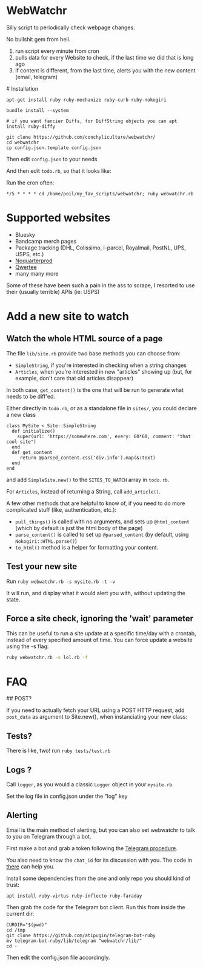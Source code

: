 # WebWatchr

Silly script to periodically check webpage changes.

No bullshit gem from hell.

1. run script every minute from cron
2. pulls data for every Website to check, if the last time we did that is long ago
4. if content is different, from the last time, alerts you with the new content (email, telegram)

# Installation

```shell
apt-get install ruby ruby-mechanize ruby-curb ruby-nokogiri 

bundle install --system

# if you want fancier Diffs, for DiffString objects you can apt install ruby-diffy

git clone https://github.com/conchyliculture/webwatchr/
cd webwatchr
cp config.json.template config.json
```

Then edit `config.json` to your needs

And then edit `todo.rb`, so that it looks like:

Run the cron often:

```
*/5 * * * * cd /home/poil/my_fav_scripts/webwatchr; ruby webwatchr.rb
```

# Supported websites

* Bluesky
* Bandcamp merch pages
* Package tracking (DHL, Colissimo, i-parcel, Royalmail, PostNL, UPS, USPS, etc.)
* [Noquarterprod](https://www.noquarterprod.com)
* [Qwertee](https://www.qwertee.com)
* many many more

Some of these have been such a pain in the ass to scrape, I resorted to use their (usually terrible) APIs (ie: USPS)

# Add a new site to watch

## Watch the whole HTML source of a page

The file `lib/site.rb` provide two base methods you can choose from:

* `SimpleString`, if you're interested in checking when a string changes
* `Articles`, when you're interested in new "articles" showing up (but, for example, don't care that old articles disappear)


In both case, `get_content()` is the one that will be run to generate what needs to be diff'ed.

Either directly in `todo.rb`, or as a standalone file in `sites/`, you could declare a new class

```
class MySite < Site::SimpleString
  def initialize()
    super(url: 'https://somewhere.com', every: 60*60, comment: "that cool site")
  end
  def get_content
     return @parsed_content.css('div.info').map(&:text)
  end
end
```

and add `SimpleSite.new()` to the `SITES_TO_WATCH` array in `todo.rb`.

For `Articles`, instead of returning a String, call `add_article()`.

A few other methods that are helpful to know of, if you need to do more complicated stuff (like, authentication, etc.):

* `pull_things()` is called with no arguments, and sets up `@html_content` (which by default is just the html body of the page)
* `parse_content()` is called to set up `@parsed_content` (by default, using `Nokogiri::HTML.parse()`)
* `to_html()` method is a helper for formatting your content.


## Test your new site

Run `ruby webwatchr.rb -s mysite.rb -t -v`

It will run, and display what it would alert you with, without updating the state.


## Force a site check, ignoring the 'wait' parameter

This can be useful to run a site update at a specific time/day with a crontab, instead of every specified amount of time. You can force update a website using the -s flag:
```bash
ruby webwatchr.rb -s lol.rb -f
```

# FAQ

## POST?

If you need to actually fetch your URL using a POST HTTP request, add `post_data` as argument to Site.new(), when instanciating your new class:

## Tests?

There is like, two! run `ruby tests/test.rb`

## Logs ?

Call `logger`, as you would a classic `Logger` object in your `mysite.rb`.

Set the log file in config.json under the "log" key

## Alerting

Email is the main method of alerting, but you can also set webwatchr to talk to you on Telegram through a bot.

First make a bot and grab a token following the [Telegram procedure](https://core.telegram.org/bots#6-botfather).

You also need to know the `chat_id` for its discussion with you. The code in [there](https://github.com/atipugin/telegram-bot-ruby/blob/master/examples/bot.rb) can help you.

Install some dependencies from the one and only repo you should kind of trust:

```
apt install ruby-virtus ruby-inflecto ruby-faraday
```

Then grab the code for the Telegram bot client. Run this from inside the current dir:

```
CURDIR="$(pwd)"
cd /tmp
git clone https://github.com/atipugin/telegram-bot-ruby
mv telegram-bot-ruby/lib/telegram "webwatchr/lib/"
cd -
```

Then edit the config.json file accordingly.

